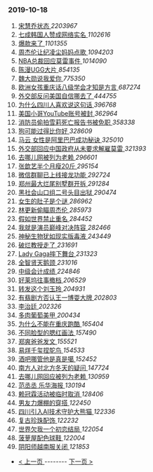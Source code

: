 ### 2019-10-18 
1. [ 宋慧乔状态 ](https://s.weibo.com/weibo?q=%23%E5%AE%8B%E6%85%A7%E4%B9%94%E7%8A%B6%E6%80%81%23&Refer=top) *2203967*
1. [ 七成韩国人赞成网络实名 ](https://s.weibo.com/weibo?q=%23%E4%B8%83%E6%88%90%E9%9F%A9%E5%9B%BD%E4%BA%BA%E8%B5%9E%E6%88%90%E7%BD%91%E7%BB%9C%E5%AE%9E%E5%90%8D%23&Refer=top) *1102616*
1. [ 爆款来了 ](https://s.weibo.com/weibo?q=%23%E7%88%86%E6%AC%BE%E6%9D%A5%E4%BA%86%23&topic_ad=1&Refer=top) *1101355*
1. [ 周杰伦让纪凌尘妈妈点歌 ](https://s.weibo.com/weibo?q=%23%E5%91%A8%E6%9D%B0%E4%BC%A6%E8%AE%A9%E7%BA%AA%E5%87%8C%E5%B0%98%E5%A6%88%E5%A6%88%E7%82%B9%E6%AD%8C%23&Refer=top) *1094203*
1. [ NBA总裁回应莫雷事件 ](https://s.weibo.com/weibo?q=%23NBA%E6%80%BB%E8%A3%81%E5%9B%9E%E5%BA%94%E8%8E%AB%E9%9B%B7%E4%BA%8B%E4%BB%B6%23&Refer=top) *1014090*
1. [ 陈漫UGG大片 ](https://s.weibo.com/weibo?q=%23%E9%99%88%E6%BC%ABUGG%E5%A4%A7%E7%89%87%23&topic_ad=1&Refer=top) *854135*
1. [ 魏大勋说我爱你 ](https://s.weibo.com/weibo?q=%23%E9%AD%8F%E5%A4%A7%E5%8B%8B%E8%AF%B4%E6%88%91%E7%88%B1%E4%BD%A0%23&Refer=top) *775350*
1. [ 欧洲女孩重庆话八级学会才知是方言 ](https://s.weibo.com/weibo?q=%23%E6%AC%A7%E6%B4%B2%E5%A5%B3%E5%AD%A9%E9%87%8D%E5%BA%86%E8%AF%9D%E5%85%AB%E7%BA%A7%E5%AD%A6%E4%BC%9A%E6%89%8D%E7%9F%A5%E6%98%AF%E6%96%B9%E8%A8%80%23&Refer=top) *687274*
1. [ 外交部反问美国自信哪去了 ](https://s.weibo.com/weibo?q=%23%E5%A4%96%E4%BA%A4%E9%83%A8%E5%8F%8D%E9%97%AE%E7%BE%8E%E5%9B%BD%E8%87%AA%E4%BF%A1%E5%93%AA%E5%8E%BB%E4%BA%86%23&Refer=top) *444755*
1. [ 为什么四川人喜欢说这句话 ](https://s.weibo.com/weibo?q=%23%E4%B8%BA%E4%BB%80%E4%B9%88%E5%9B%9B%E5%B7%9D%E4%BA%BA%E5%96%9C%E6%AC%A2%E8%AF%B4%E8%BF%99%E5%8F%A5%E8%AF%9D%23&Refer=top) *396768*
1. [ 美国小哥YouTube账号被封 ](https://s.weibo.com/weibo?q=%23%E7%BE%8E%E5%9B%BD%E5%B0%8F%E5%93%A5YouTube%E8%B4%A6%E5%8F%B7%E8%A2%AB%E5%B0%81%23&Refer=top) *362964*
1. [ 消防员偷拍雪莉死亡报告书被免职 ](https://s.weibo.com/weibo?q=%23%E6%B6%88%E9%98%B2%E5%91%98%E5%81%B7%E6%8B%8D%E9%9B%AA%E8%8E%89%E6%AD%BB%E4%BA%A1%E6%8A%A5%E5%91%8A%E4%B9%A6%E8%A2%AB%E5%85%8D%E8%81%8C%23&Refer=top) *358338*
1. [ 狗可能过得比你好 ](https://s.weibo.com/weibo?q=%23%E7%8B%97%E5%8F%AF%E8%83%BD%E8%BF%87%E5%BE%97%E6%AF%94%E4%BD%A0%E5%A5%BD%23&Refer=top) *328609*
1. [ 马云 女性是阿里巴巴成功秘诀 ](https://s.weibo.com/weibo?q=%E9%A9%AC%E4%BA%91%20%E5%A5%B3%E6%80%A7%E6%98%AF%E9%98%BF%E9%87%8C%E5%B7%B4%E5%B7%B4%E6%88%90%E5%8A%9F%E7%A7%98%E8%AF%80&Refer=top) *325010*
1. [ 外交部回应中国政府从未要求解雇莫雷 ](https://s.weibo.com/weibo?q=%23%E5%A4%96%E4%BA%A4%E9%83%A8%E5%9B%9E%E5%BA%94%E4%B8%AD%E5%9B%BD%E6%94%BF%E5%BA%9C%E4%BB%8E%E6%9C%AA%E8%A6%81%E6%B1%82%E8%A7%A3%E9%9B%87%E8%8E%AB%E9%9B%B7%23&Refer=top) *321393*
1. [ 去哪儿网被列为老赖 ](https://s.weibo.com/weibo?q=%23%E5%8E%BB%E5%93%AA%E5%84%BF%E7%BD%91%E8%A2%AB%E5%88%97%E4%B8%BA%E8%80%81%E8%B5%96%23&Refer=top) *296601*
1. [ 张歆艺半个月瘦20斤 ](https://s.weibo.com/weibo?q=%23%E5%BC%A0%E6%AD%86%E8%89%BA%E5%8D%8A%E4%B8%AA%E6%9C%88%E7%98%A620%E6%96%A4%23&Refer=top) *295154*
1. [ 微信群聊已上线接龙功能 ](https://s.weibo.com/weibo?q=%23%E5%BE%AE%E4%BF%A1%E7%BE%A4%E8%81%8A%E5%B7%B2%E4%B8%8A%E7%BA%BF%E6%8E%A5%E9%BE%99%E5%8A%9F%E8%83%BD%23&Refer=top) *292724*
1. [ 郑州最大烂尾别墅群开拆 ](https://s.weibo.com/weibo?q=%23%E9%83%91%E5%B7%9E%E6%9C%80%E5%A4%A7%E7%83%82%E5%B0%BE%E5%88%AB%E5%A2%85%E7%BE%A4%E5%BC%80%E6%8B%86%23&Refer=top) *291284*
1. [ 黑社会山口组二号头目出狱 ](https://s.weibo.com/weibo?q=%E9%BB%91%E7%A4%BE%E4%BC%9A%E5%B1%B1%E5%8F%A3%E7%BB%84%E4%BA%8C%E5%8F%B7%E5%A4%B4%E7%9B%AE%E5%87%BA%E7%8B%B1&Refer=top) *290474*
1. [ 女生的肚子是个谜 ](https://s.weibo.com/weibo?q=%23%E5%A5%B3%E7%94%9F%E7%9A%84%E8%82%9A%E5%AD%90%E6%98%AF%E4%B8%AA%E8%B0%9C%23&Refer=top) *286962*
1. [ 林更新偷瞄周杰伦 ](https://s.weibo.com/weibo?q=%23%E6%9E%97%E6%9B%B4%E6%96%B0%E5%81%B7%E7%9E%84%E5%91%A8%E6%9D%B0%E4%BC%A6%23&Refer=top) *285973*
1. [ 假如世界禁止重名 ](https://s.weibo.com/weibo?q=%23%E5%81%87%E5%A6%82%E4%B8%96%E7%95%8C%E7%A6%81%E6%AD%A2%E9%87%8D%E5%90%8D%23&Refer=top) *284452*
1. [ 我就是演员巅峰对决阵容 ](https://s.weibo.com/weibo?q=%23%E6%88%91%E5%B0%B1%E6%98%AF%E6%BC%94%E5%91%98%E5%B7%85%E5%B3%B0%E5%AF%B9%E5%86%B3%E9%98%B5%E5%AE%B9%23&Refer=top) *282466*
1. [ 神秘生物犹如现实版毒液 ](https://s.weibo.com/weibo?q=%23%E7%A5%9E%E7%A7%98%E7%94%9F%E7%89%A9%E7%8A%B9%E5%A6%82%E7%8E%B0%E5%AE%9E%E7%89%88%E6%AF%92%E6%B6%B2%23&Refer=top) *243449*
1. [ 破烂教授走了 ](https://s.weibo.com/weibo?q=%23%E7%A0%B4%E7%83%82%E6%95%99%E6%8E%88%E8%B5%B0%E4%BA%86%23&Refer=top) *231691*
1. [ Lady Gaga摔下舞台 ](https://s.weibo.com/weibo?q=Lady%20Gaga%E6%91%94%E4%B8%8B%E8%88%9E%E5%8F%B0&Refer=top) *231323*
1. [ 全智贤天鹅颈 ](https://s.weibo.com/weibo?q=%23%E5%85%A8%E6%99%BA%E8%B4%A4%E5%A4%A9%E9%B9%85%E9%A2%88%23&Refer=top) *231016*
1. [ 中级会计成绩 ](https://s.weibo.com/weibo?q=%23%E4%B8%AD%E7%BA%A7%E4%BC%9A%E8%AE%A1%E6%88%90%E7%BB%A9%23&Refer=top) *224846*
1. [ 好莱坞往事撤档 ](https://s.weibo.com/weibo?q=%23%E5%A5%BD%E8%8E%B1%E5%9D%9E%E5%BE%80%E4%BA%8B%E6%92%A4%E6%A1%A3%23&Refer=top) *206529*
1. [ 转发这个刘玉玲 ](https://s.weibo.com/weibo?q=%23%E8%BD%AC%E5%8F%91%E8%BF%99%E4%B8%AA%E5%88%98%E7%8E%89%E7%8E%B2%23&Refer=top) *204931*
1. [ 有翡剧方否认王一博耍大牌 ](https://s.weibo.com/weibo?q=%23%E6%9C%89%E7%BF%A1%E5%89%A7%E6%96%B9%E5%90%A6%E8%AE%A4%E7%8E%8B%E4%B8%80%E5%8D%9A%E8%80%8D%E5%A4%A7%E7%89%8C%23&Refer=top) *202803*
1. [ 李治廷 ](https://s.weibo.com/weibo?q=%E6%9D%8E%E6%B2%BB%E5%BB%B7&Refer=top) *202326*
1. [ 多肉葡萄美甲 ](https://s.weibo.com/weibo?q=%23%E5%A4%9A%E8%82%89%E8%91%A1%E8%90%84%E7%BE%8E%E7%94%B2%23&Refer=top) *200434*
1. [ 为什么不能在重庆跑酷 ](https://s.weibo.com/weibo?q=%23%E4%B8%BA%E4%BB%80%E4%B9%88%E4%B8%8D%E8%83%BD%E5%9C%A8%E9%87%8D%E5%BA%86%E8%B7%91%E9%85%B7%23&Refer=top) *165404*
1. [ 不同脸型的腮红画法 ](https://s.weibo.com/weibo?q=%23%E4%B8%8D%E5%90%8C%E8%84%B8%E5%9E%8B%E7%9A%84%E8%85%AE%E7%BA%A2%E7%94%BB%E6%B3%95%23&Refer=top) *157490*
1. [ 郑爽爸爸发文 ](https://s.weibo.com/weibo?q=%23%E9%83%91%E7%88%BD%E7%88%B8%E7%88%B8%E5%8F%91%E6%96%87%23&Refer=top) *155521*
1. [ 易烊千玺捏鸵鸟 ](https://s.weibo.com/weibo?q=%23%E6%98%93%E7%83%8A%E5%8D%83%E7%8E%BA%E6%8D%8F%E9%B8%B5%E9%B8%9F%23&Refer=top) *154533*
1. [ 酒吧哪管他是真是噶 ](https://s.weibo.com/weibo?q=%23%E9%85%92%E5%90%A7%E5%93%AA%E7%AE%A1%E4%BB%96%E6%98%AF%E7%9C%9F%E6%98%AF%E5%99%B6%23&Refer=top) *152452*
1. [ 南方人对北方冬天的疑问 ](https://s.weibo.com/weibo?q=%23%E5%8D%97%E6%96%B9%E4%BA%BA%E5%AF%B9%E5%8C%97%E6%96%B9%E5%86%AC%E5%A4%A9%E7%9A%84%E7%96%91%E9%97%AE%23&Refer=top) *147724*
1. [ 去哪儿网回应被列为老赖 ](https://s.weibo.com/weibo?q=%23%E5%8E%BB%E5%93%AA%E5%84%BF%E7%BD%91%E5%9B%9E%E5%BA%94%E8%A2%AB%E5%88%97%E4%B8%BA%E8%80%81%E8%B5%96%23&Refer=top) *130959*
1. [ 范丞丞 乐华海报 ](https://s.weibo.com/weibo?q=%E8%8C%83%E4%B8%9E%E4%B8%9E%20%E4%B9%90%E5%8D%8E%E6%B5%B7%E6%8A%A5&Refer=top) *130194*
1. [ 赖冠霖活动被临时取消 ](https://s.weibo.com/weibo?q=%23%E8%B5%96%E5%86%A0%E9%9C%96%E6%B4%BB%E5%8A%A8%E8%A2%AB%E4%B8%B4%E6%97%B6%E5%8F%96%E6%B6%88%23&Refer=top) *128406*
1. [ 男友力爆棚的穿搭 ](https://s.weibo.com/weibo?q=%23%E7%94%B7%E5%8F%8B%E5%8A%9B%E7%88%86%E6%A3%9A%E7%9A%84%E7%A9%BF%E6%90%AD%23&Refer=top) *122450*
1. [ 四川引入AI技术守护大熊猫 ](https://s.weibo.com/weibo?q=%23%E5%9B%9B%E5%B7%9D%E5%BC%95%E5%85%A5AI%E6%8A%80%E6%9C%AF%E5%AE%88%E6%8A%A4%E5%A4%A7%E7%86%8A%E7%8C%AB%23&Refer=top) *122336*
1. [ 复古珍珠配饰 ](https://s.weibo.com/weibo?q=%23%E5%A4%8D%E5%8F%A4%E7%8F%8D%E7%8F%A0%E9%85%8D%E9%A5%B0%23&Refer=top) *122232*
1. [ 世界欠我一个初恋结局 ](https://s.weibo.com/weibo?q=%E4%B8%96%E7%95%8C%E6%AC%A0%E6%88%91%E4%B8%80%E4%B8%AA%E5%88%9D%E6%81%8B%E7%BB%93%E5%B1%80&Refer=top) *122054*
1. [ 菠萝屋配色球鞋 ](https://s.weibo.com/weibo?q=%23%E8%8F%A0%E8%90%9D%E5%B1%8B%E9%85%8D%E8%89%B2%E7%90%83%E9%9E%8B%23&Refer=top) *122004*
1. [ 阴阳师越南服关闭 ](https://s.weibo.com/weibo?q=%23%E9%98%B4%E9%98%B3%E5%B8%88%E8%B6%8A%E5%8D%97%E6%9C%8D%E5%85%B3%E9%97%AD%23&Refer=top) *121853* 

- [ < 上一页 ](https://github.com/able8/weibo-hot-record/blob/master/2019-10-17.md) -------- [ 下一页 > ](https://github.com/able8/weibo-hot-record/blob/master/2019-10-19.md)